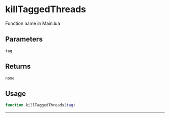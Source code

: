 # killTaggedThreads
Function name in Main.lua
## Parameters
`tag`
## Returns
`none`
## Usage
```lua
function killTaggedThreads(tag)
```
---
